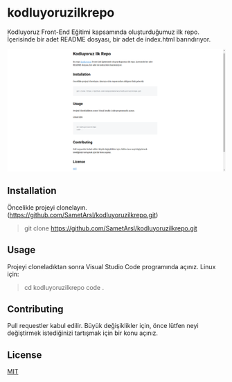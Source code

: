# kodluyoruzilkrepo
Kodluyoruz Front-End Eğitimi kapsamında oluşturduğumuz ilk repo. İçerisinde bir adet README dosyası, bir adet de index.html barındırıyor.

![kodluyoruzilkrepo](markdown.png)

## Installation
Öncelikle projeyi clonelayın. (https://github.com/SametArsl/kodluyoruzilkrepo.git)
>git clone https://github.com/SametArsl/kodluyoruzilkrepo.git

## Usage
Projeyi cloneladıktan sonra Visual Studio Code programında açınız.
Linux için:

>cd kodluyoruzilkrepo
>code .

## Contributing
Pull requestler kabul edilir. Büyük değişiklikler için, önce lütfen neyi değiştirmek istediğinizi tartışmak için bir konu açınız.

## License
[MIT](https://choosealicense.com/licenses/mit/)